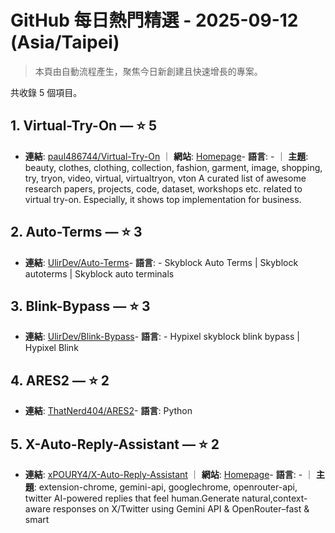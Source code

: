 # GitHub 每日熱門精選 - 2025-09-12 (Asia/Taipei)

> 本頁由自動流程產生，聚焦今日新創建且快速增長的專案。

共收錄 5 個項目。

## 1. Virtual-Try-On — ⭐ 5

- **連結**: [paul486744/Virtual-Try-On](https://github.com/paul486744/Virtual-Try-On) ｜ **網站**: [Homepage](https://miragic.ai/products/virtual-try-on)- **語言**: - ｜ **主題**: beauty, clothes, clothing, collection, fashion, garment, image, shopping, try, tryon, video, virtual, virtualtryon, vton
A curated list of awesome research papers, projects, code, dataset, workshops etc. related to virtual try-on. Especially, it shows top implementation for business.

## 2. Auto-Terms — ⭐ 3

- **連結**: [UlirDev/Auto-Terms](https://github.com/UlirDev/Auto-Terms)- **語言**: -
Skyblock Auto Terms | Skyblock autoterms | Skyblock auto terminals

## 3. Blink-Bypass — ⭐ 3

- **連結**: [UlirDev/Blink-Bypass](https://github.com/UlirDev/Blink-Bypass)- **語言**: -
Hypixel skyblock blink bypass | Hypixel Blink

## 4. ARES2 — ⭐ 2

- **連結**: [ThatNerd404/ARES2](https://github.com/ThatNerd404/ARES2)- **語言**: Python


## 5. X-Auto-Reply-Assistant — ⭐ 2

- **連結**: [xPOURY4/X-Auto-Reply-Assistant](https://github.com/xPOURY4/X-Auto-Reply-Assistant) ｜ **網站**: [Homepage](https://x.com/TheRealPourya)- **語言**: - ｜ **主題**: extension-chrome, gemini-api, googlechrome, openrouter-api, twitter
AI-powered replies that feel human.Generate natural,context-aware responses on X/Twitter using Gemini API & OpenRouter–fast & smart


